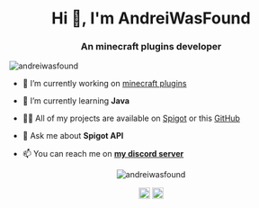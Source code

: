<h1 align="center">Hi 👋, I'm AndreiWasFound</h1>
<h3 align="center">An minecraft plugins developer</h3>

<p align="left"> <img src="https://komarev.com/ghpvc/?username=andreiwasfound" alt="andreiwasfound" /> </p>

- 🔭 I’m currently working on [minecraft plugins](https://www.spigotmc.org/resources/authors/andreisava4.890477/)

- 🌱 I’m currently learning **Java**

- 👨‍💻 All of my projects are available on [Spigot](http://andreiwasfound.ddns.net/spigot) or this [GitHub](http://andreiwasfound.ddns.net/github)

- 💬 Ask me about **Spigot API**

- 📫 You can reach me on **[my discord server](http://andreiwasfound.ddns.net/discord)**

<p align="center"> <img src="https://github-readme-stats.vercel.app/api?username=andreiwasfound&show_icons=true" alt="andreiwasfound" /> </p>

<p align="center">
<a href="https://twitter.com/andreiwasfound" target="blank"><img align="center" src="https://cdn.jsdelivr.net/npm/simple-icons@3.0.1/icons/twitter.svg" alt="andreiwasfound" height="20" width="20" /></a>
<a href="https://www.youtube.com/c/andreiwasfound" target="blank"><img align="center" src="https://cdn.jsdelivr.net/npm/simple-icons@3.0.1/icons/youtube.svg" alt="andreiwasfound" height="20" width="20" /></a>
</p>
